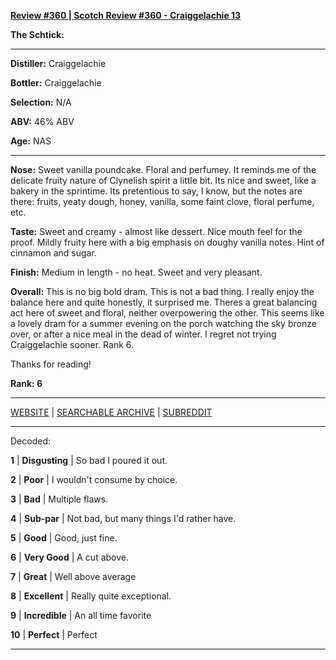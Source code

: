 
[**Review #360 | Scotch Review #360 - Craiggelachie 13**]( https://t8ke.review/review-360-craiggelachie-13/)

**The Schtick:** 

-----

**Distiller:** Craiggelachie

**Bottler:** Craiggelachie

**Selection:** N/A

**ABV:**  46% ABV

**Age:** NAS 

-----

**Nose:**  Sweet vanilla poundcake. Floral and perfumey. It reminds me of the delicate fruity nature of Clynelish spirit a little bit. Its nice and sweet, like a bakery in the sprintime. Its pretentious to say, I know, but the notes are there: fruits, yeaty dough, honey, vanilla, some faint clove, floral perfume, etc.

**Taste:** Sweet and creamy - almost like dessert. Nice mouth feel for the proof. Mildly fruity here with a big emphasis on doughy vanilla notes. Hint of cinnamon and sugar.

**Finish:** Medium in length - no heat. Sweet and very pleasant.

**Overall:** This is no big bold dram. This is not a bad thing. I really enjoy the balance here and quite honestly, it surprised me. Theres a great balancing act here of sweet and floral, neither overpowering the other. This seems like a lovely dram for a summer evening on the porch watching the sky bronze over, or after a nice meal in the dead of winter. I regret not trying Craiggelachie sooner. Rank 6.

Thanks for reading!

**Rank: 6**



-----

[WEBSITE](https://t8ke.review) | [SEARCHABLE ARCHIVE](https://t8ke.review/review-archive/) | [SUBREDDIT](https://reddit.com/r/t8kereviews)

-----

Decoded:

**1** | **Disgusting** | So bad I poured it out.

**2** | **Poor** | I wouldn't consume by choice.

**3** | **Bad** | Multiple flaws.

**4** | **Sub-par** | Not bad, but many things I'd rather have.

**5** | **Good** | Good, just fine.

**6** | **Very Good** | A cut above.

**7** | **Great** | Well above average

**8** | **Excellent** | Really quite exceptional.

**9** | **Incredible** | An all time favorite

**10** | **Perfect** | Perfect

----

